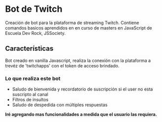 # Bot de Twitch

Creación de bot para la plataforma de streaming Twitch. Contiene comandos basicos aprendidos en en curso de masters en JavaScript de Escuela Dev Rock, JSSociety.

## Características
Bot creado en vanilla Javascript, realiza la conexión con la plataforma a trevéz de 'twitchapps' con el token de acceso brindado.

### Lo que realiza este bot

- Saludo de bienvenida y recordatorio de suscripción si el user no esta suscripto al canal                                  
- Filtros de insultos
- Saludo de despedida con múltiples respuestas

**Iré agregando mas funcionalidades a medida que el usuario las requiera.**
